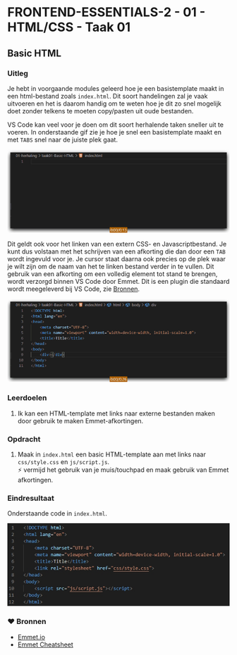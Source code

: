 # FRONTEND-ESSENTIALS-2 - 01 - HTML/CSS - Taak 01

## Basic HTML 

### Uitleg

Je hebt in voorgaande modules geleerd hoe je een basistemplate maakt in een html-bestand zoals `index.html`. Dit soort handelingen zal je vaak uitvoeren en het is daarom handig om te weten hoe je dit zo snel mogelijk doet zonder telkens te moeten copy/pasten uit oude bestanden.

VS Code kan veel voor je doen om dit soort herhalende taken sneller uit te voeren. In onderstaande gif zie je hoe je snel een basistemplate maakt en met `TABS` snel naar de juiste plek gaat.

![](img/emmet-html.gif)

Dit geldt ook voor het linken van een extern CSS- en Javascriptbestand. Je kunt dus volstaan met het schrijven van een afkorting die dan door een `TAB` wordt ingevuld voor je. Je cursor staat daarna ook precies op de plek waar je wilt zijn om de naam van het te linken bestand verder in te vullen. Dit gebruik van een afkorting om een volledig element tot stand te brengen, wordt verzorgd binnen VS Code door Emmet. Dit is een plugin die standaard wordt meegeleverd bij VS Code, zie [Bronnen](#bronnen).

![](img/emmet-link-css-js.gif)

### Leerdoelen

1. Ik kan een HTML-template met links naar externe bestanden maken door gebruik te maken Emmet-afkortingen.

### Opdracht

1. Maak in `index.html` een basic HTML-template aan met links naar `css/style.css` en `js/script.js`.  
   :zap: vermijd het gebruik van je muis/touchpad en maak gebruik van Emmet afkortingen.

### Eindresultaat

Onderstaande code in `index.html`.

![](img/eindres-html-template.jpg)

### :heart: Bronnen

* [Emmet.io](https://www.emmet.io/)  
* [Emmet Cheatsheet](https://docs.emmet.io/cheat-sheet/)